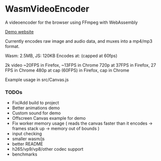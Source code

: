 # WasmVideoEncoder
A videoencoder for the browser using FFmpeg with WebAssembly

[Demo website](https://alexvestin.github.io/WasmVideoEncoder/)


Currently encodes raw image and audio data, and muxes into a mp4/mp3 format.

Wasm: 2.5MB, JS: 120KB
Encodes at: (capped at 60fps)

2k video ~20FPS in Firefox, ~13FPS in Chrome 
720p at 37FPS in Firefox, 27 FPS in Chrome
480p at cap (60FPS) in Firefox, cap in Chrome

Example usage in src/Canvas.js

### TODOs
- Fix/Add build to project
- Better animations demo
- Custom sound for demo
- Offscreen Canvas example for demo
- Fix worker memory usage ( reads the canvas faster than it encodes -> frames stack up -> memory out of bounds ) 
- input checking
- smaller wasm/js
- better README
- h265/vp9/vp8/other codec support
- benchmarks
